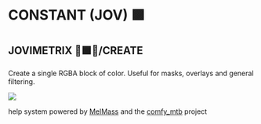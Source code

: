 
# CONSTANT (JOV) 🟪
## JOVIMETRIX 🔺🟩🔵/CREATE
<p>Create a single RGBA block of color. Useful for masks, overlays and general filtering.</p>

![](https://raw.githubusercontent.com/Amorano/Jovimetrix-examples/master/node/CONSTANT/CONSTANT.gif)

help system powered by [MelMass](https://github.com/melMass) and the [comfy_mtb](https://github.com/melMass/comfy_mtb) project

